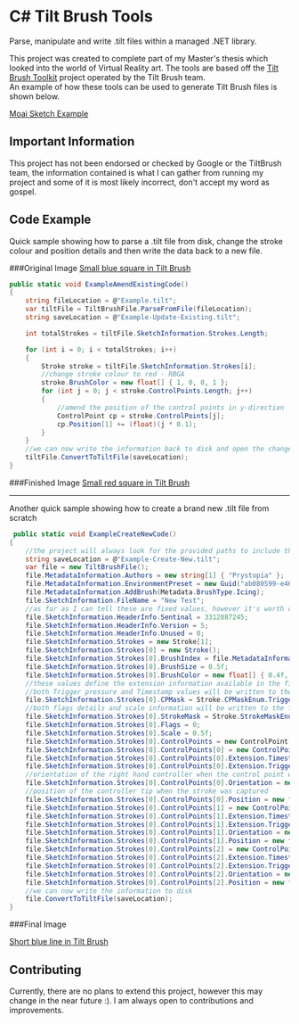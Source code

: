 # C# Tilt Brush Tools

Parse, manipulate and write .tilt files within a managed .NET library.

This project was created to complete part of my Master's thesis which looked into the world of Virtual Reality art.  The tools are based off the [Tilt Brush Toolkit](https://github.com/googlevr/tilt-brush-toolkit) project operated by the Tilt Brush team.  
An example of how these tools can be used to generate Tilt Brush files is shown below.

[Moai Sketch Example](Media/Moais_01.png)

## Important Information

This project has not been endorsed or checked by Google or the TiltBrush team, the information contained is what I can gather from running my project and some of it is most likely incorrect, don't accept my word as gospel.

## Code Example

Quick sample showing how to parse a .tilt file from disk, change the stroke colour and position details and then write the data back to a new file.

###Original Image
[Small blue square in Tilt Brush](Media/Example_01.png)

```csharp
public static void ExampleAmendExistingCode()
{
	string fileLocation = @"Example.tilt";
	var tiltFile = TiltBrushFile.ParseFromFile(fileLocation);
	string saveLocation = @"Example-Update-Existing.tilt";

	int totalStrokes = tiltFile.SketchInformation.Strokes.Length;

	for (int i = 0; i < totalStrokes; i++)
	{
		Stroke stroke = tiltFile.SketchInformation.Strokes[i];
		//change stroke colour to red - RBGA
		stroke.BrushColor = new float[] { 1, 0, 0, 1 };
		for (int j = 0; j < stroke.ControlPoints.Length; j++)
		{
			//amend the position of the control points in y-direction
			ControlPoint cp = stroke.ControlPoints[j];
			cp.Position[1] += (float)(j * 0.1);
		}
	}
	//we can now write the information back to disk and open the changes in Tilt Brush
	tiltFile.ConvertToTiltFile(saveLocation);
}
```

###Finished Image
[Small red square in Tilt Brush](Media/Updated-Example.png)

---
Another quick sample showing how to create a brand new .tilt file from scratch

```csharp
 public static void ExampleCreateNewCode()
{
	//the project will always look for the provided paths to include the ".tilt" file extension
	string saveLocation = @"Example-Create-New.tilt";
	var file = new TiltBrushFile();
	file.MetadataInformation.Authors = new string[1] { "Prystopia" };
	file.MetadataInformation.EnvironmentPreset = new Guid("ab080599-e465-4a6d-8587-43bf495af68b");
	file.MetadataInformation.AddBrush(Metadata.BrushType.Icing);
	file.SketchInformation.FileName = "New Test";
	//as far as I can tell these are fixed values, however it's worth checking a file from your own installation, just in case they do change.
	file.SketchInformation.HeaderInfo.Sentinal = 3312887245;
	file.SketchInformation.HeaderInfo.Version = 5;
	file.SketchInformation.HeaderInfo.Unused = 0;
	file.SketchInformation.Strokes = new Stroke[1];
	file.SketchInformation.Strokes[0] = new Stroke();
	file.SketchInformation.Strokes[0].BrushIndex = file.MetadataInformation.GetBrushIndex(Metadata.BrushType.Icing);
	file.SketchInformation.Strokes[0].BrushSize = 0.5f;
	file.SketchInformation.Strokes[0].BrushColor = new float[] { 0.4f, 0.3f, 0.8f, 1f };
	//these values define the extension information available in the file
	//both Trigger pressure and Timestamp values will be written to the file against each control point
	file.SketchInformation.Strokes[0].CPMask = Stroke.CPMaskEnum.TriggerPressureAndTimestamp;
	//both flags details and scale information will be written to the file
	file.SketchInformation.Strokes[0].StrokeMask = Stroke.StrokeMaskEnum.FlagsAndScale;
	file.SketchInformation.Strokes[0].Flags = 0;
	file.SketchInformation.Strokes[0].Scale = 0.5f;
	file.SketchInformation.Strokes[0].ControlPoints = new ControlPoint[3];
	file.SketchInformation.Strokes[0].ControlPoints[0] = new ControlPoint();
	file.SketchInformation.Strokes[0].ControlPoints[0].Extension.Timestamp = 62000;
	file.SketchInformation.Strokes[0].ControlPoints[0].Extension.TriggerPressure = 1f;
	//orientation of the right hand controller when the control point was captured
	file.SketchInformation.Strokes[0].ControlPoints[0].Orientation = new float[] { 0.5f, 0.5f, 0.5f, 0.09f };
	//position of the controller tip when the stroke was captured
	file.SketchInformation.Strokes[0].ControlPoints[0].Position = new float[] { 1, 1, 1 };
	file.SketchInformation.Strokes[0].ControlPoints[1] = new ControlPoint();
	file.SketchInformation.Strokes[0].ControlPoints[1].Extension.Timestamp = 62300;
	file.SketchInformation.Strokes[0].ControlPoints[1].Extension.TriggerPressure = 1f;
	file.SketchInformation.Strokes[0].ControlPoints[1].Orientation = new float[] { 0.5f, 0.5f, 0.5f, 0.09f };
	file.SketchInformation.Strokes[0].ControlPoints[1].Position = new float[] { 5, 5, 1 };
	file.SketchInformation.Strokes[0].ControlPoints[2] = new ControlPoint();
	file.SketchInformation.Strokes[0].ControlPoints[2].Extension.Timestamp = 62600;
	file.SketchInformation.Strokes[0].ControlPoints[2].Extension.TriggerPressure = 1f;
	file.SketchInformation.Strokes[0].ControlPoints[2].Orientation = new float[] { 0.5f, 0.5f, 0.5f, 0.09f };
	file.SketchInformation.Strokes[0].ControlPoints[2].Position = new float[] { 10, 10, 1 };
	//we can now write the information to disk
	file.ConvertToTiltFile(saveLocation);
}
```
###Final Image

[Short blue line in Tilt Brush](Media/Example-Create-New.png)


## Contributing

Currently, there are no plans to extend this project, however this may change in the near future :).  I am always open to contributions and improvements.


